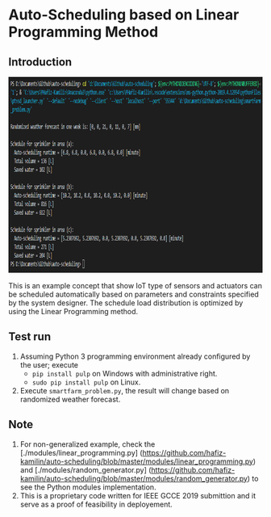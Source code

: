 # Auto-Scheduling based on Linear Programming Method

## Introduction

<p align = "center">
  <img src = "https://raw.githubusercontent.com/hafiz-kamilin/auto-scheduling/master/pictures/1.png" width = "900" height = "388"/>
</p>

This is an example concept that show IoT type of sensors and actuators can be scheduled automatically based on parameters and constraints specified by the system designer. The schedule load distribution is optimized by using the Linear Programming method.

## Test run

1. Assuming Python 3 programming environment already configured by the user; execute
   - `pip install pulp` on Windows with administrative right.
   - `sudo pip install pulp` on Linux.
2. Execute `smartfarm_problem.py`, the result will change based on randomized weather forecast.

## Note

1. For non-generalized example, check the [./modules/linear_programming.py] (https://github.com/hafiz-kamilin/auto-scheduling/blob/master/modules/linear_programming.py) and [./modules/random_generator.py] (https://github.com/hafiz-kamilin/auto-scheduling/blob/master/modules/random_generator.py) to see the Python modules implementation.
2. This is a proprietary code written for IEEE GCCE 2019 submittion and it serve as a proof of feasibility in deployement.
